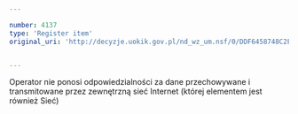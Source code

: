 ```yaml
---

number: 4137
type: 'Register item'
original_uri: 'http://decyzje.uokik.gov.pl/nd_wz_um.nsf/0/DDF6458748C2F6F8C1257ADB00370044?OpenDocument'


---
```


Operator nie ponosi odpowiedzialności za dane przechowywane i transmitowane przez zewnętrzną sieć Internet (której elementem jest również Sieć)
